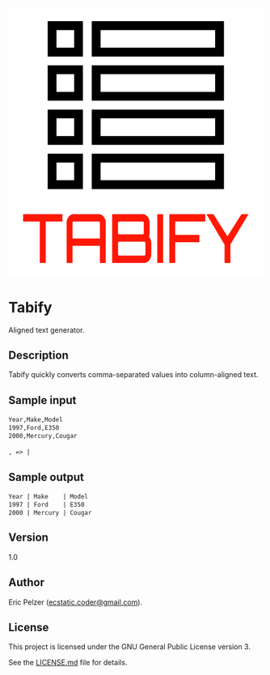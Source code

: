 ![](https://github.com/senselogic/TABIFY/blob/master/LOGO/tabify.png)

# Tabify

Aligned text generator.

## Description

Tabify quickly converts comma-separated values into column-aligned text.

## Sample input

```
Year,Make,Model
1997,Ford,E350
2000,Mercury,Cougar

, => |
```

## Sample output

```
Year | Make    | Model
1997 | Ford    | E350
2000 | Mercury | Cougar
```

## Version

1.0

## Author

Eric Pelzer (ecstatic.coder@gmail.com).

## License

This project is licensed under the GNU General Public License version 3.

See the [LICENSE.md](LICENSE.md) file for details.
